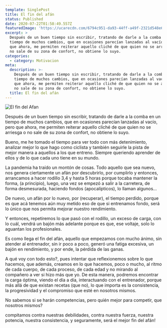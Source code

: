 ```yaml
---
template: SinglePost
title: El fin del afán
status: Published
date: 2020-07-22T01:58:49.557Z
featuredImage: 'https://ucarecdn.com/6794c951-da93-44ff-a49f-2321d548e63b/'
excerpt: >
  Después de un buen tiempo sin escribir, tratando de darle a la comba en un
  tiempo de muchos cambios, que en ocasiones parecían lanzadas al vacío, pero
  que ahora, me permiten reiterar aquello cliché de que quien no se arriesga o
  no sale de su zona de confort, no obtiene lo suyo.
categories:
  - category: Motivacion
meta:
  description: >-
    Después de un buen tiempo sin escribir, tratando de darle a la comba en un
    tiempo de muchos cambios, que en ocasiones parecían lanzadas al vacío, pero
    que ahora, me permiten reiterar aquello cliché de que quien no se arriesga o
    no sale de su zona de confort, no obtiene lo suyo.
  title: El fin del afán
---
```

![El fin del Afan](https://ucarecdn.com/f3c54fa5-ed8d-4833-9057-872199c675aa/ "El fin del Afan")

Después de un buen tiempo sin escribir, tratando de darle a la comba en un tiempo de muchos cambios, que en ocasiones parecían lanzadas al vacío, pero que ahora, me permiten reiterar aquello cliché de que quien no se arriesga o no sale de su zona de confort, no obtiene lo suyo.

Bueno, me he tomado el tiempo para ver todo con más detenimiento, analizar mejor lo que hago como ciclista y también seguirle la pista de mejor manera a aquellos a los que entreno. Siempre queriendo aprender de ellos y de lo que cada uno tiene en su mundo.

La pandemia ha traído un montón de cosas. Todo aquello que sea nuevo, nos genera ciertamente un afán por descubrirlo, por cumplirlo y entonces, arrancamos a hacer rodillo 3,4 y hasta 5 horas porque tocaba mantener la forma, (a principio), luego, una vez se empezó a salir a la carretera, de forma desmesurada, haciendo fondos (apocalípticos), lo llaman algunos...

De nuevo, un afán por lo nuevo, por (recuperar), el tiempo perdido, porque es que acá tenemos aún muy metido eso de que si entrenamos fondo, será lo único que nos permita mejorar nuestro rendimiento.

Y entonces, repetiremos lo que pasó con el rodillo, un exceso de carga, con lo cuál, vendrá un bajón más adelante porque es que, ese voltaje, solo lo aguantan los profesionales.

Es como llega el fin del afán, aquello que empezamos con mucho ánimo, sin atender al entrenador, sin ir poco a poco, generó una fatiga excesiva, un bajón en rendimiento, y por ende, la pérdida de las ganas.

A qué voy con todo esto?, pues intentar que reflexionemos sobre lo que hacemos, que además, creamos en lo que hacemos, poco o mucho, al ritmo de cada cuerpo, de cada proceso, de cada edad y no mirando al compañero a ver si hizo más que yo. De esta manera, podremos encontrar la carga óptima, viendo el día a día, interactuando con el entrenador, porque más allá de que existan recetas (que no), lo que importa es la consistencia, la progresividad y el compromiso que esté en nosotros mismos.

No sabemos si se harán competencias, pero quién mejor para competir, que nosotros mismos?

compitamos contra nuestras debilidades, contra nuestra fuerza, nuestra potencia, nuestra consistencia, y seguramente, será el mejor fin del afán!
